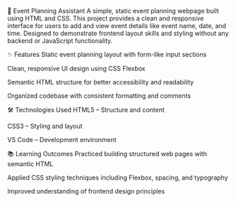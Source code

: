 📅 Event Planning Assistant
A simple, static event planning webpage built using HTML and CSS. This project provides a clean and responsive interface for users to add and view event details like event name, date, and time. Designed to demonstrate frontend layout skills and styling without any backend or JavaScript functionality.

✨ Features
Static event planning layout with form-like input sections

Clean, responsive UI design using CSS Flexbox

Semantic HTML structure for better accessibility and readability

Organized codebase with consistent formatting and comments

🛠️ Technologies Used
HTML5 – Structure and content

CSS3 – Styling and layout

VS Code – Development environment

📚 Learning Outcomes
Practiced building structured web pages with semantic HTML

Applied CSS styling techniques including Flexbox, spacing, and typography

Improved understanding of frontend design principles


